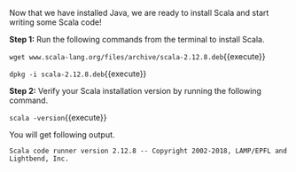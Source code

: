Now that we have installed Java, we are ready to install Scala and start writing some Scala code!

**Step 1:** Run the following commands from the terminal to install Scala.

`wget www.scala-lang.org/files/archive/scala-2.12.8.deb`{{execute}}

`dpkg -i scala-2.12.8.deb`{{execute}}


**Step 2:** Verify your Scala installation version by running the following command.
 
`scala -version`{{execute}}

You will get following output.

```
Scala code runner version 2.12.8 -- Copyright 2002-2018, LAMP/EPFL and Lightbend, Inc.
```
